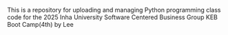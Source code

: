 This is a repository for uploading and managing Python programming class code for the 2025 Inha University Software Centered Business Group KEB Boot Camp(4th)
by Lee